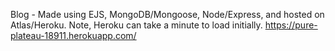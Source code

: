 Blog - Made using EJS, MongoDB/Mongoose, Node/Express, and hosted on Atlas/Heroku. Note, Heroku can take a minute to load initially.
https://pure-plateau-18911.herokuapp.com/
